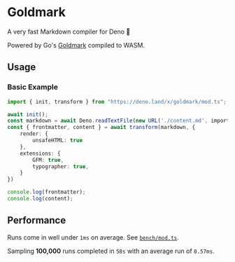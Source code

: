 # Goldmark

A very fast Markdown compiler for Deno 🦕

Powered by Go's [Goldmark](https://github.com/yuin/goldmark) compiled to WASM.

## Usage

### Basic Example

```ts
import { init, transform } from "https://deno.land/x/goldmark/mod.ts";

await init();
const markdown = await Deno.readTextFile(new URL('./content.md', import.meta.url));
const { frontmatter, content } = await transform(markdown, {
    render: {
        unsafeHTML: true
    },
    extensions: {
        GFM: true,
        typographer: true,
    }
})

console.log(frontmatter);
console.log(content);
```

## Performance

Runs come in well under `1ms` on average. See [`bench/mod.ts`](https://github.com/natemoo-re/goldmark/blob/main/bench/mod.ts).

Sampling **100,000** runs completed in `58s` with an average run of `0.57ms`.

